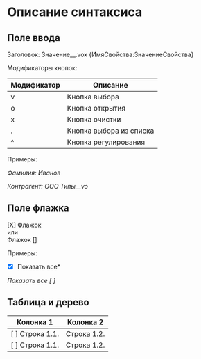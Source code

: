 # Описание синтаксиса

## Поле ввода

Заголовок: Значение__.vox {ИмяСвойства:ЗначениеСвойства}

Модификаторы кнопок:

Модификатор|Описание
---|---
v| Кнопка выбора
o| Кнопка открытия
x| Кнопка очистки
.| Кнопка выбора из списка
^| Кнопка регулирования

Примеры:

*Фамилия: Иванов*

*Контрагент: ООО Типы__vo*

## Поле флажка

[X] Флажок</br>
или</br>
Флажок []


Примеры:

*[X] Показать все*

*Показать все [ ]*

## Таблица и дерево
Колонка 1 | Колонка 2
---|---
[ ] Строка 1.1. | Строка 1.2.
[ ] Строка 1.1. | Строка 1.2.